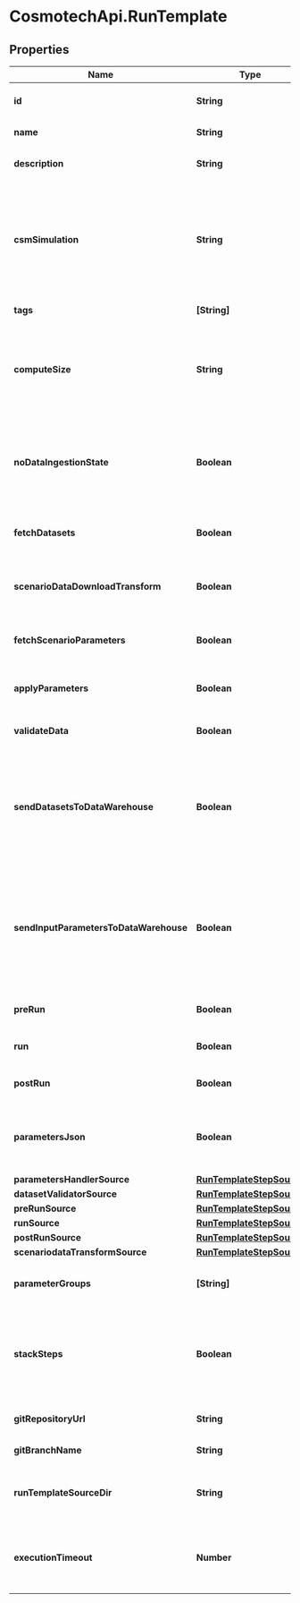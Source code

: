 # CosmotechApi.RunTemplate

## Properties

Name | Type | Description | Notes
------------ | ------------- | ------------- | -------------
**id** | **String** | the Solution Run Template id | 
**name** | **String** | the Run Template name | [optional] 
**description** | **String** | the Run Template description | [optional] 
**csmSimulation** | **String** | the Cosmo Tech simulation name. This information is send to the Engine. Mandatory information if no Engine is defined | [optional] 
**tags** | **[String]** | the list of Run Template tags | [optional] 
**computeSize** | **String** | the compute size needed for this Run Template. Standard sizes are basic and highcpu. Default is basic | [optional] 
**noDataIngestionState** | **Boolean** | set to true if the run template does not want to check data ingestion state (no probes or not control plane) | [optional] 
**fetchDatasets** | **Boolean** | whether or not the fetch dataset step is done | [optional] 
**scenarioDataDownloadTransform** | **Boolean** | whether or not the scenario data download transform step step is done | [optional] 
**fetchScenarioParameters** | **Boolean** | whether or not the fetch parameters step is done | [optional] 
**applyParameters** | **Boolean** | whether or not the apply parameter step is done | [optional] 
**validateData** | **Boolean** | whether or not the validate step is done | [optional] 
**sendDatasetsToDataWarehouse** | **Boolean** | whether or not the Datasets values are send to the DataWarehouse prior to Simulation Run. If not set follow the Workspace setting | [optional] 
**sendInputParametersToDataWarehouse** | **Boolean** | whether or not the input parameters values are send to the DataWarehouse prior to Simulation Run. If not set follow the Workspace setting | [optional] 
**preRun** | **Boolean** | whether or not the pre-run step is done | [optional] 
**run** | **Boolean** | whether or not the run step is done | [optional] 
**postRun** | **Boolean** | whether or not the post-run step is done | [optional] 
**parametersJson** | **Boolean** | whether or not to store the scenario parameters in json instead of csv | [optional] 
**parametersHandlerSource** | [**RunTemplateStepSource**](RunTemplateStepSource.md) |  | [optional] 
**datasetValidatorSource** | [**RunTemplateStepSource**](RunTemplateStepSource.md) |  | [optional] 
**preRunSource** | [**RunTemplateStepSource**](RunTemplateStepSource.md) |  | [optional] 
**runSource** | [**RunTemplateStepSource**](RunTemplateStepSource.md) |  | [optional] 
**postRunSource** | [**RunTemplateStepSource**](RunTemplateStepSource.md) |  | [optional] 
**scenariodataTransformSource** | [**RunTemplateStepSource**](RunTemplateStepSource.md) |  | [optional] 
**parameterGroups** | **[String]** | the ordered list of parameters groups for the Run Template | [optional] 
**stackSteps** | **Boolean** | whether or not to stack adjacent scenario run steps in one container run which will chain steps | [optional] 
**gitRepositoryUrl** | **String** | an optional URL to the git repository | [optional] 
**gitBranchName** | **String** | an optional git branch name | [optional] 
**runTemplateSourceDir** | **String** | an optional directory where to find the run template source | [optional] 
**executionTimeout** | **Number** | an optional duration in seconds in which a workflow is allowed to run | [optional] 


